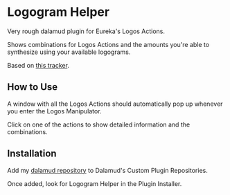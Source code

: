 # Logogram Helper

Very rough dalamud plugin for Eureka's Logos Actions.

Shows combinations for Logos Actions and the amounts you're able to synthesize using your available logograms.

Based on [this tracker](https://ffxiv-eureka.com/logograms).

## How to Use
A window with all the Logos Actions should automatically pop up whenever you enter the Logos Manipulator.

Click on one of the actions to show detailed information and the combinations.

## Installation
Add my [dalamud repository](https://github.com/apetih/MyDalamudPlugins) to Dalamud's Custom Plugin Repositories.

Once added, look for Logogram Helper in the Plugin Installer.
